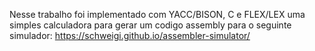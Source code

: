 Nesse trabalho foi implementado com YACC/BISON, C e FLEX/LEX uma simples calculadora para gerar um codigo assembly para o seguinte simulador:
https://schweigi.github.io/assembler-simulator/
